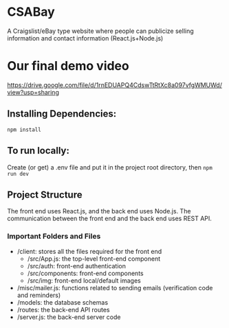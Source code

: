 # CSABay
A Craigslist/eBay type website where people can publicize selling information and contact information (React.js+Node.js)

# Our final demo video
https://drive.google.com/file/d/1rnEDUAPQ4CdswTtRtXc8a097vfgWMUWd/view?usp=sharing

## Installing Dependencies:
```npm install```

## To run locally:
Create (or get) a .env file and put it in the project root directory, then
```npm run dev```

## Project Structure
The front end uses React.js, and the back end uses Node.js. The communication between the front end and the back end uses REST API.
### Important Folders and Files
- /client: stores all the files required for the front end
  - /src/App.js: the top-level front-end component
  - /src/auth: front-end authentication
  - /src/components: front-end components
  - /src/img: front-end local/default images
- /misc/mailer.js: functions related to sending emails (verification code and reminders)
- /models: the database schemas
- /routes: the back-end API routes
- /server.js: the back-end server code
